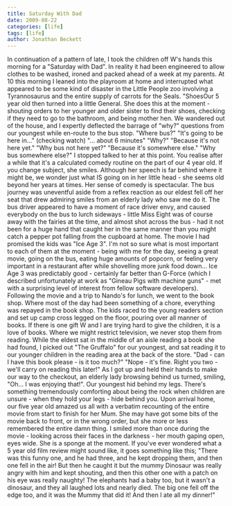 ```yaml
---
title: Saturday With Dad
date: 2009-08-22
categories: [life]
tags: [life]
author: Jonathan Beckett
---
```


In continuation of a pattern of late, I took the children off W's hands this morning for a "Saturday with Dad". In reality it had been engineered to allow clothes to be washed, ironed and packed ahead of a week at my parents. At 10 this morning I leaned into the playroom at home and interrupted what appeared to be some kind of disaster in the Little People zoo involving a Tyrannosaurus and the entire supply of carrots for the Seals. "ShoesOur 5 year old then turned into a little General. She does this at the moment - shouting orders to her younger and older sister to find their shoes, checking if they need to go to the bathroom, and being mother hen. We wandered out of the house, and I expertly deflected the barrage of "why?" questions from our youngest while en-route to the bus stop. "Where bus?" "It's going to be here in..." (checking watch) "... about 6 minutes" "Why?" "Because it's not here yet." "Why bus not here yet?" "Because it's somewhere else." "Why bus somewhere else?" I stopped talked to her at this point. You realise after a while that it's a calculated comedy routine on the part of our 4 year old. If you change subject, she smiles. Although her speech is far behind where it might be, we wonder just what IS going on in her little head - she seems old beyond her years at times. Her sense of comedy is spectacular. The bus journey was uneventful aside from a reflex reaction as our eldest fell off her seat that drew admiring smiles from an elderly lady who saw me do it. The bus driver appeared to have a moment of race driver envy, and caused everybody on the bus to lurch sideways - little Miss Eight was of course away with the fairies at the time, and almost shot across the bus - had it not been for a huge hand that caught her in the same manner than you might catch a pepper pot falling from the cupboard at home. The movie I had promised the kids was "Ice Age 3". I'm not so sure what is most important to each of them at the moment - being with me for the day, seeing a great movie, going on the bus, eating huge amounts of popcorn, or feeling very important in a restaurant after while shovelling more junk food down... Ice Age 3 was predictably good - certainly far better than G-Force (which I described unfortunately at work as "Gineau Pigs with machine guns" - met with a surprising level of interest from fellow software developers). Following the movie and a trip to Nando's for lunch, we went to the book shop. Where most of the day had been something of a chore, everything was repayed in the book shop. The kids raced to the young readers section and set up camp cross legged on the floor, pouring over all manner of books. If there is one gift W and I are trying hard to give the children, it is a love of books. Where we might restrict television, we never stop them from reading. While the eldest sat in the middle of an aisle reading a book she had found, I picked out "The Gruffalo" for our youngest, and sat reading it to our younger children in the reading area at the back of the store. "Dad - can I have this book please - is it too much?" "Nope - it's fine. Right you two - we'll carry on reading this later!" As I got up and held their hands to make our way to the checkout, an elderly lady browsing behind us turned, smiling, "Oh... I was enjoying that!". Our youngest hid behind my legs. There's something tremendously comforting about being the rock when children are unsure - when they hold your legs - hide behind you. Upon arrival home, our five year old amazed us all with a verbatim recounting of the entire movie from start to finish for her Mum. She may have got some bits of the movie back to front, or in the wrong order, but she more or less remembered the entire damn thing. I smiled more than once during the movie - looking across their faces in the darkness - her mouth gaping open, eyes wide. She is a sponge at the moment. If you've ever wondered what a 5 year old film review might sound like, it goes something like this; "There was this funny one, and he had three, and he kept dropping them, and then one fell in the air! But then he caught it but the mummy Dinosaur was really angry with him and kept shouting, and then this other one with a patch on his eye was really naughty! The elephants had a baby too, but it wasn't a dinosaur, and they all laughed lots and nearly died. The big one fell off the edge too, and it was the Mummy that did it! And then I ate all my dinner!"